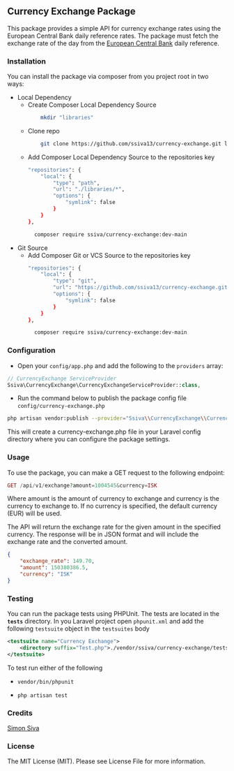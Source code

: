 ## Currency Exchange Package

This package provides a simple API for currency exchange rates using the European Central Bank daily reference rates.
The package must fetch the exchange rate of the day from the [European Central Bank](https://www.ecb.europa.eu/stats/eurofxref/eurofxref-daily.xml) daily reference.

### Installation

You can install the package via composer from you project root in two ways:

- Local Dependency
  - Create Composer Local Dependency Source
    ```bash
        mkdir "libraries"
    ```
  - Clone repo
    ```bash
        git clone https://github.com/ssiva13/currency-exchange.git libraries/currency-exchange
    ```
  - Add Composer Local Dependency Source to the repositories key
    ```bash
    "repositories": {
        "local": {
            "type": "path",
            "url": "./libraries/*",
            "options": {
                "symlink": false
            }
        }
    },
    ```
    ```bash
      composer require ssiva/currency-exchange:dev-main
    ```
- Git Source
    - Add Composer Git or VCS Source to the repositories key
      ```bash
      "repositories": {
          "local": {
              "type": "git",
              "url": "https://github.com/ssiva13/currency-exchange.git",
              "options": {
                  "symlink": false
              }
          }
      },
      ```
      ```bash
        composer require ssiva/currency-exchange:dev-main
      ```

### Configuration

- Open your `config/app.php` and add the following to the `providers` array:

```php
// CurrencyExchange ServiceProvider
Ssiva\CurrencyExchange\CurrencyExchangeServiceProvider::class,
```

- Run the command below to publish the package config file `config/currency-exchange.php`

```bash
php artisan vendor:publish --provider="Ssiva\\CurrencyExchange\\CurrencyExchangeServiceProvider" --tag="currency-exchange"
````
This will create a currency-exchange.php file in your Laravel config directory where you can configure the package settings.

### Usage

To use the package, you can make a GET request to the following endpoint:

```php
GET /api/v1/exchange?amount=1004545&currency=ISK
```

Where amount is the amount of currency to exchange and currency is the currency to exchange to. If no currency is specified, the default currency (EUR) will be used.

The API will return the exchange rate for the given amount in the specified currency. The response will be in JSON format and will include the exchange rate and the converted amount.

```json
{
    "exchange_rate": 149.70,
    "amount": 150380386.5,
    "currency": "ISK"
}
```

### Testing

You can run the package tests using PHPUnit. The tests are located in the **`tests`** directory.
In you Laravel project open `phpunit.xml` and add the following `testsuite` object in the `testsuites` body

```xml
<testsuite name="Currency Exchange">
    <directory suffix="Test.php">./vendor/ssiva/currency-exchange/tests</directory>
</testsuite>
```
To test run either of the following
- `vendor/bin/phpunit`

- `php artisan test`

### Credits
[Simon Siva](https://ssiva13.github.io/)

### License

The MIT License (MIT). Please see License File for more information.
